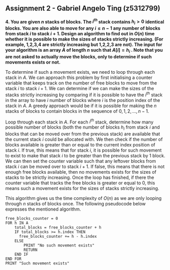 ## Assignment 2 - Gabriel Angelo Ting (z5312799)

**4. You are given $n$ stacks of blocks. The $i^{th}$ stack contains $h_i \gt 0$ identical blocks. You are also able to move for any $i \le n − 1$ any number of blocks from stack $i$ to stack $i + 1$. Design an algorithm to find out in $O(n)$ time whether it is possible to make the sizes of stacks strictly increasing. (For example, 1,2,3,4 are strictly increasing but 1,2,2,3 are not). The input for your algorithm is an array $A$ of length $n$ such that $A[i] = h_i$ . Note that you are not asked to actually move the blocks, only to determine if such movements exists or not.**

To determine if such a movement exists, we need to loop through each stack in $A$. We can approach this problem by first initialising a counter variable that keeps track on the number of free blocks to move from the stack $i$ to stack $i+1$. We can determine if we can make the sizes of the stacks strictly increasing by comparing if it is possible to have the $i^{th}$ stack in the array to have $i$ number of blocks where $i$ is the position index of the stack in $A$. A greedy approach would be if it is possible for making the $n$ stacks of blocks to contain blocks in the sequence of $0, 1, 2, ... , n - 1$. 

Loop through each stack in $A$. For each $i^{th}$ stack, determine how many possible number of blocks (both the number of blocks $h_i$ from stack $i$ and blocks that can be moved over from the previous stack) are available that the current stack $i$ could be allocated with. We then check if the number of blocks available is greater than or equal to the current index position of stack $i$. If true, this means that for stack $i$, it is possible for such movement to exist to make that stack $i$ to be greater than the previous stack by 1 block. We can then set the counter variable such that any leftover blocks from stack $i$ can be moved over to stack $i + 1$. If false, this means that there is not enough free blocks available, then no movements exists for the sizes of stacks to be strictly increasing. Once the loop has finished, if there the counter variable that tracks the free blocks is greater or equal to 0, this means such a movement exists for the sizes of stacks strictly increasing. 

This algorithm gives us the time complexity of $O(n)$ as we are only looping through $n$ stacks of blocks once. The following pseudocode below expresses the mentioned algorithm.

```pseudocode
free_blocks_counter = 0
FOR h IN A
	total_blocks = free_blocks_counter + h 
    IF total_blocks >= h.index THEN
      free_blocks_counter += h - h.index
    ELSE
    	PRINT "No such movement exists"
    	RETURN
    END IF
END FOR
PRINT "Such movement exists"
```

